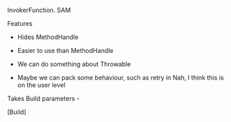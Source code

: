 InvokerFunction. SAM

Features
* Hides MethodHandle
* Easier to use than MethodHandle
* We can do something about Throwable

* Maybe we can pack some behaviour, such as retry in
  Nah, I think this is on the user level 
  
  
  
Takes Build parameters -


  
[Build]